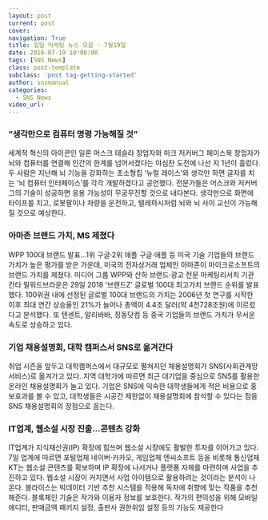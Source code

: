 ```yaml
---
layout: post
current: post
cover:  
navigation: True
title: 일일 마케팅 뉴스 모음 - 7월19일
date: 2018-07-19 10:00:00
tags: [SNS News]
class: post-template
subclass: 'post tag-getting-started'
author: snsmanual
categories:
  - SNS News
video_url: 
---
```


### **”생각만으로 컴퓨터 명령 가능해질 것”**

세계적 혁신의 아이콘인 일론 머스크 테슬라 창업자와 마크 저커버그 페이스북 창업자가 뇌와 컴퓨터를
연결해 인간의 한계를 넘어서겠다는 야심찬 도전에 나선 지 1년이 흘렀다.
두 사람은 지난해 뇌 기능을 강화하는 초소형칩 ‘뉴럴 레이스’와 생각만 하면 글자를 치는
‘뇌 컴퓨터 인터페이스’를 각각 개발하겠다고 공언했다.
전문가들은 머스크와 저커버그의 기술이 성공하면 응용 가능성이 무궁무진할 것으로 내다본다.
생각만으로 화면에 타이프를 치고, 로봇팔이나 차량을 운전하고, 텔레파시처럼 뇌와 뇌 사이 교신이 가능해질 것으로 예상한다.


### **아마존 브랜드 가치, MS 제쳤다**

WPP 100대 브랜드 발표…1위 구글·2위 애플
구글·애플 등 미국 기술 기업들의 브랜드 가치가 높은 평가를 받은 가운데,
미국의 전자상거래 업체인 아마존이 마이크로소프트의 브랜드 가치를 제쳤다.
미디어 그룹 WPP와 산하 브랜드·광고 전문 마케팅리서치 기관 칸타 밀워드브라운은
29일 2018 ‘브랜드Z’ 글로벌 100대 최고가치 브랜드 순위를 발표했다.
100위권 내에 선정된 글로벌 100대 브랜드의 가치는 2006년 첫 연구를 시작한 이후
최대 연간 상승율인 21%가 늘어나 총액이 4.4조 달러(약 4천728조원)에 이르렀다고 분석했다.
또 텐센트, 알리바바, 징동닷컴 등 중국 기업들의 브랜드 가치가 무서운 속도로 상승하고 있다.


### **기업 채용설명회, 대학 캠퍼스서 SNS로 옮겨간다**

취업 시즌을 앞두고 대학캠퍼스에서 대규모로 펼쳐지던 채용설명회가 SNS(사회관계망서비스)로 옮겨가고 있다.
지역 대학가에 따르면 최근 대기업을 중심으로 SNS를 활용한 온라인 채용설명회가 늘고 있다.
기업은 SNS에 익숙한 대학생들에게 적은 비용으로 홍보효과를 볼 수 있고,
대학생들은 시공간 제한없이 채용설명회에 참석할 수 있다는 점을 SNS 채용설명회의 장점으로 꼽는다.


### **IT업계, 웹소설 시장 진출…콘텐츠 강화**

IT업계가 지식재산권(IP) 확장에 힘쓰며 웹소설 시장에도 활발한 투자를 이어가고 있다.
7일 업계에 따르면 포털업체 네이버·카카오, 게임업체 엔씨소프트 등을 비롯해 통신업체 KT는
웹소설 콘텐츠를 확보하며 IP 확장에 나서거나 플랫폼 자체를 마련하며 사업을 추진하고 있다.
웹소설 시장이 커지면서 사업 아이템으로 활용하려는 것이라는 분석이 나온다.
블라이스는 빅데이터 기반 추천 시스템을 적용해 독자에 취향에 맞는 작품을 추천해준다.
블록체인 기술은 작가와 이용자 정보를 보호한다. 작가의 편의성을 위해 모바일 에디터, 판매금액 패키지 설정, 출판사 권한위임 설정 등의 기능도 제공한다